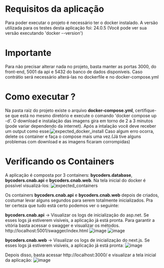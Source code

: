 # Requisitos da aplicação
Para poder executar o projeto é necessário ter o docker instalado. A versão utilizada para os testes desta aplicação foi: 24.0.5 (Você pode ver sua versão executando 'docker --version')

# Importante
Para não precisar alterar nada no projeto, basta manter as portas 3000, do front-end, 5001 da api e 5432 do banco de dados disponíveis. Caso contrátio será necessário alterá-las no dockerfile e no docker-compose.yml

# Como executar ?
Na pasta raiz do projeto existe o arquivo **docker-compose.yml**, certifique-se que está no mesmo diretório e execute o comando 'docker compose up -d'. O download e instalação das imagens gira em torno de 2 a 3 minutos (pode variar dependendo da internet). Após a intalação você deve receber um output como esse:![expected_docker_install](https://github.com/rodrigojap/bycoders.net/assets/5871573/ae4d17f1-1e8e-4332-9c1e-d3d9d1e31634)
Caso algum erro ocorra, delete os container e faça o compose mais uma vez.(Já tive alguns problemas com download e as imagens ficaram corrompidas) 

# Verificando os Containers
A aplicação é composta por 3 containers: **bycoders.database**, **bycoders.cnab.api** e **bycoders.cnab.web**. Na tela inicial do docker é possível visualizá-los:
![expected_containers](https://github.com/rodrigojap/bycoders.net/assets/5871573/0b7f4672-39b2-4ac7-95ae-f6bb3f2b0614)

Os containers **bycoders.cnab.api** e **bycoders.cnab.web** depois de criados, costumar levar alguns segundos para serem totalmente inicializados. Pra ter certeza que tudo está certo podemos ver o seguinte:

**bycoders.cnab.api** -> Visualizar os logs de inicialização do asp.net. Se esses logs já estiverem visíveis, a aplicação já está pronta. Para garantir a vitória basta acessar o swagger e visualizar os métodos. http://localhost:5001/swagger/index.html
![image](https://github.com/rodrigojap/bycoders.net/assets/5871573/56a95ced-4453-49d7-8bdb-11cf83409458) ![image](https://github.com/rodrigojap/bycoders.net/assets/5871573/5afacb67-a694-4728-a071-ef4ad0eea1d7)


**bycoders.cnab.web** -> Visualizar os logs de inicialização do next.js. Se esses logs já estiverem visíveis, a aplicação já está pronta:
![image](https://github.com/rodrigojap/bycoders.net/assets/5871573/de313b13-a17d-48df-950e-db9153893a18)

Depois disso, basta acessar http://localhost:3000/ e visualizar a tela inicial da aplicação:
![image](https://github.com/rodrigojap/bycoders.net/assets/5871573/00335f63-4238-4128-b959-5f8ed4653115)
